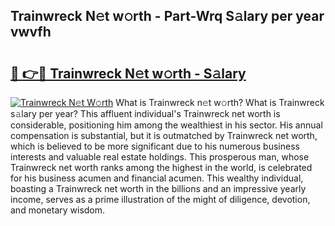 ## Trainwreck N𝚎t w𝚘rth - Part-Wrq S𝚊lary per year vwvfh

# <h2><a href="http://gc11j59.nevu.top/?p=Trainwreck">🔗 👉🔴 Trainwreck N𝚎t w𝚘rth - S𝚊lary</a></h2>

[![Trainwreck N𝚎t W𝚘rth](https://i.imgur.com/Oavwk0R.jpeg)](http://gc11j59.nevu.top/?p=Trainwreck)
What is Trainwreck n𝚎t w𝚘rth? What is Trainwreck s𝚊lary per year?
This affluent individual's Trainwreck net worth is considerable, positioning him among the wealthiest in his sector. His annual compensation is substantial, but it is outmatched by Trainwreck net worth, which is believed to be more significant due to his numerous business interests and valuable real estate holdings. This prosperous man, whose Trainwreck net worth ranks among the highest in the world, is celebrated for his business acumen and financial acumen. This wealthy individual, boasting a Trainwreck net worth in the billions and an impressive yearly income, serves as a prime illustration of the might of diligence, devotion, and monetary wisdom.
